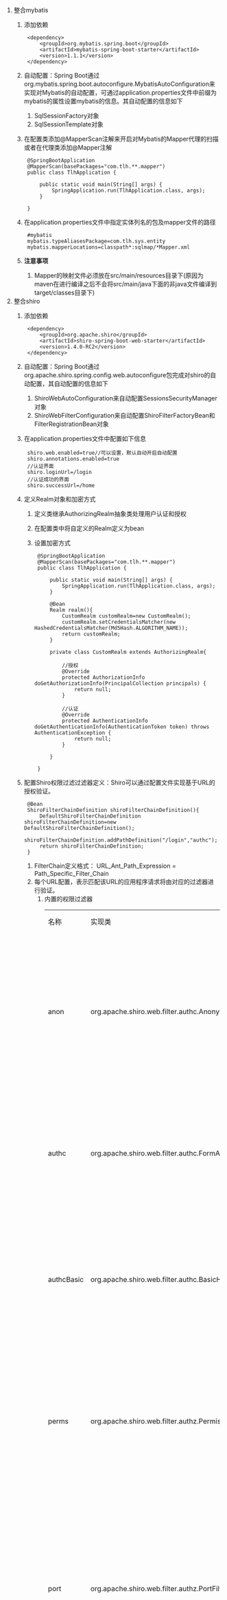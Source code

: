 1. 整合mybatis
	1. 添加依赖

			<dependency>
				<groupId>org.mybatis.spring.boot</groupId>
				<artifactId>mybatis-spring-boot-starter</artifactId>
				<version>1.1.1</version>
			</dependency>
	2. 自动配置：Spring Boot通过org.mybatis.spring.boot.autoconfigure.MybatisAutoConfiguration来实现对Mybatis的自动配置，可通过application.properties文件中前缀为mybatis的属性设置mybatis的信息。其自动配置的信息如下
		1. SqlSessionFactory对象
		2. SqlSessionTemplate对象
	3. 在配置类添加@MapperScan注解来开启对Mybatis的Mapper代理的扫描或者在代理类添加@Mapper注解
		
			@SpringBootApplication
			@MapperScan(basePackages="com.tlh.**.mapper")
			public class TlhApplication {
			
				public static void main(String[] args) {
					SpringApplication.run(TlhApplication.class, args);
				}
			
			}
	4. 在application.properties文件中指定实体列名的包及mapper文件的路径

			#mybatis
			mybatis.typeAliasesPackage=com.tlh.sys.entity
			mybatis.mapperLocations=classpath*:sqlmap/*Mapper.xml
	4. **注意事项**
		1. Mapper的映射文件必须放在src/main/resources目录下(原因为maven在进行编译之后不会将src/main/java下面的非java文件编译到target/classes目录下)
2. 整合shiro
	1. 添加依赖

			<dependency>
				<groupId>org.apache.shiro</groupId>
				<artifactId>shiro-spring-boot-web-starter</artifactId>
				<version>1.4.0-RC2</version>
			</dependency>
	2. 自动配置：Spring Boot通过org.apache.shiro.spring.config.web.autoconfigure包完成对shiro的自动配置，其自动配置的信息如下
		1. ShiroWebAutoConfiguration来自动配置SessionsSecurityManager对象
		2. ShiroWebFilterConfiguration来自动配置ShiroFilterFactoryBean和FilterRegistrationBean对象
	3. 在application.properties文件中配置如下信息

			shiro.web.enabled=true//可以设置，默认自动开启自动配置
			shiro.annotations.enabled=true
			//认证界面
			shiro.loginUrl=/login
			//认证成功的界面
			shiro.successUrl=/home
	4. 定义Realm对象和加密方式
		1. 定义类继承AuthorizingRealm抽象类处理用户认证和授权
		2. 在配置类中将自定义的Realm定义为bean
		3. 设置加密方式

				@SpringBootApplication
				@MapperScan(basePackages="com.tlh.**.mapper")
				public class TlhApplication {
				
					public static void main(String[] args) {
						SpringApplication.run(TlhApplication.class, args);
					}
				
					@Bean
					Realm realm(){
						CustomRealm customRealm=new CustomRealm();
						customRealm.setCredentialsMatcher(new HashedCredentialsMatcher(Md5Hash.ALGORITHM_NAME));
						return customRealm;
					}
					
					private class CustomRealm extends AuthorizingRealm{
				
						//授权
						@Override
						protected AuthorizationInfo doGetAuthorizationInfo(PrincipalCollection principals) {
							return null;
						}
				
						//认证
						@Override
						protected AuthenticationInfo doGetAuthenticationInfo(AuthenticationToken token) throws AuthenticationException {
							return null;
						}
						
					}
					
				}
	5. 配置Shiro权限过滤过滤器定义：Shiro可以通过配置文件实现基于URL的授权验证。

			@Bean
		    ShiroFilterChainDefinition shiroFilterChainDefinition(){
		        DefaultShiroFilterChainDefinition shiroFilterChainDefinition=new DefaultShiroFilterChainDefinition();
		        shiroFilterChainDefinition.addPathDefinition("/login","authc");
		        return shiroFilterChainDefinition;
		    }
		1. FilterChain定义格式： URL_Ant_Path_Expression = Path_Specific_Filter_Chain 
		2. 每个URL配置，表示匹配该URL的应用程序请求将由对应的过滤器进行验证。 
			1. 内置的权限过滤器
				<table>
				    <tr>
				        <td>名称</td>
				        <td>实现类</td>
				        <td>说明</td>
				    </tr>
				    <tr>
				        <td>anon</td>
				        <td>org.apache.shiro.web.filter.authc.AnonymousFilter</td>
				        <td>不需要进行安全认证即可访问资源</td>
				    </tr>
				    <tr>
				        <td>authc</td>
				        <td>org.apache.shiro.web.filter.authc.FormAuthenticationFilter</td>
				        <td>需要进行认证才能访问资源</td>
				    </tr>
				    <tr>
				        <td>authcBasic</td>
				        <td>org.apache.shiro.web.filter.authc.BasicHttpAuthenticationFilter</td>
				        <td>需要进行认证才能访问资源</td>
				    </tr>
				    <tr>
				        <td>perms</td>
				        <td>org.apache.shiro.web.filter.authz.PermissionsAuthorizationFilter</td>
				        <td>需要当前用户具有该权限才能访问</td>
				    </tr>
				    <tr>
				        <td>port</td>
				        <td>org.apache.shiro.web.filter.authz.PortFilter</td>
				        <td>要求访问资源的端口必须为指定的端口</td>
				    </tr>
				    <tr>
				        <td>rest</td>
				        <td>org.apache.shiro.web.filter.authz.HttpMethodPermissionFilter</td>
				        <td>请求方法过滤</td>
				    </tr>
				    <tr>
				        <td>roles</td>
				        <td>org.apache.shiro.web.filter.authz.RolesAuthorizationFilter</td>
				        <td>需要当前用户具有该角色才能访问</td>
				    </tr>
				    <tr>
				        <td>ssl</td>
				        <td>org.apache.shiro.web.filter.authz.SslFilter</td>
				        <td>SSL认证过滤</td>
				    </tr>
				    <tr>
				        <td>user</td>
				        <td>org.apache.shiro.web.filter.authc.UserFilter</td>
				        <td>指定的用户可以访问(认证过并且记住我的)</td>
				    </tr>
				</table>
4. thymeleaf整合shiro：https://github.com/theborakompanioni/thymeleaf-extras-shiro
	1. 添加依赖：thymeleaf-extras-shiro

			<dependency>
	            <groupId>com.github.theborakompanioni</groupId>
	            <artifactId>thymeleaf-extras-shiro</artifactId>
	            <version>2.0.0</version>
	        </dependency>
		1. 说明(不同版本的区别)
			1. 2.0.0:
				1. Thymeleaf version 3.0.2.RELEASE
				2. Shiro version 1.3.2
			3. 1.2.1：
				1. Thymeleaf version 2.1.4
				2. Shiro version 1.2.4
			3. 1.1.0：
				1. Thymeleaf version 2.1.0
				2. Shiro version 1.2.2
			3. 1.0.2：
				1. Thymeleaf version 2.0.18
				2. Shiro version 1.2.2
			3. 1.0.1：
				1. Thymeleaf version 2.0.15
				2. Shiro version 1.2.1 
	3. 在shiro的配置类中添加方言Bean

			@Bean
		    ShiroDialect shiroDialect(){
		        return new ShiroDialect();
		    }
	2. 界面引入命名空间

			<html xmlns:th="http://www.thymeleaf.org"
     			  xmlns:shiro="http://www.pollix.at/thymeleaf/shiro">
	3. 标签:(可以查看引入包中的Shiro-Dialect.xml文件)
		1. guest tag

				<p shiro:guest="">
				  Please <a href="login.html">Login</a>
				</p>
		2. user tag

				<p shiro:user="">
				  Welcome back John! Not John? Click <a href="login.html">here<a> to login.
				</p>
		3. authenticated tag

				<a shiro:authenticated="" href="updateAccount.html">Update your contact information</a>
		4. notAuthenticated tag

				<p shiro:notAuthenticated="">
				  Please <a href="login.html">login</a> in order to update your credit card information.
				</p>
		5. principal tag

				<p>Hello, <span shiro:principal=""></span>, how are you today?</p>
				或者
				<p>Hello, <shiro:principal/>, how are you today?</p>
		6. hasRole tag

				<a shiro:hasRole="administrator" href="admin.html">Administer the system</a>
		7. lacksRole tag

				<p shiro:lacksRole="administrator">
				  Sorry, you are not allowed to administer the system.
				</p>
		8. hasAllRoles tag

				<p shiro:hasAllRoles="developer, project manager">
				  You are a developer and a project manager.
				</p>
		8. hasAnyRoles tag

				<p shiro:hasAnyRoles="developer, project manager, administrator">
				  You are a developer, project manager, or administrator.
				</p>
		9. hasPermission tag

			<a shiro:hasPermission="user:create" href="createUser.html">Create a new User</a>
		10. lacksPermission tag

				<p shiro:lacksPermission="user:delete">
				  Sorry, you are not allowed to delete user accounts.
				</p>
		11. hasAllPermissions tag

				<p shiro:hasAllPermissions="user:create, user:delete">
				  You can create and delete users.
				</p>
		12. hasAnyPermissions tag

				<p shiro:hasAnyPermissions="user:create, user:delete">
				  You can create or delete users.
				</p>